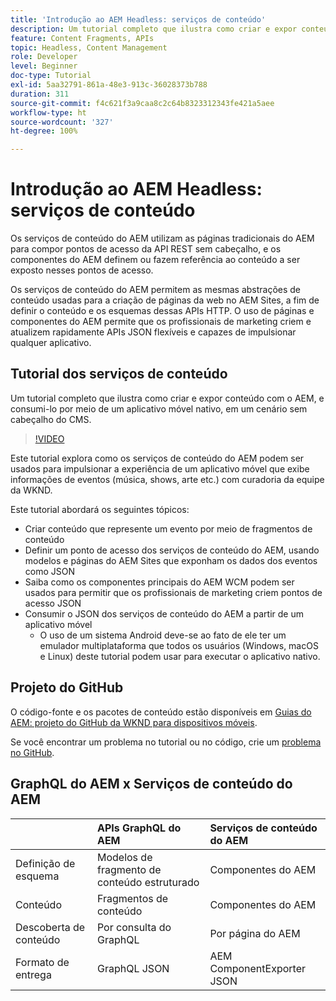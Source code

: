 ```yaml
---
title: 'Introdução ao AEM Headless: serviços de conteúdo'
description: Um tutorial completo que ilustra como criar e expor conteúdo usando o AEM Headless.
feature: Content Fragments, APIs
topic: Headless, Content Management
role: Developer
level: Beginner
doc-type: Tutorial
exl-id: 5aa32791-861a-48e3-913c-36028373b788
duration: 311
source-git-commit: f4c621f3a9caa8c2c64b8323312343fe421a5aee
workflow-type: ht
source-wordcount: '327'
ht-degree: 100%

---
```


# Introdução ao AEM Headless: serviços de conteúdo

Os serviços de conteúdo do AEM utilizam as páginas tradicionais do AEM para compor pontos de acesso da API REST sem cabeçalho, e os componentes do AEM definem ou fazem referência ao conteúdo a ser exposto nesses pontos de acesso.

Os serviços de conteúdo do AEM permitem as mesmas abstrações de conteúdo usadas para a criação de páginas da web no AEM Sites, a fim de definir o conteúdo e os esquemas dessas APIs HTTP. O uso de páginas e componentes do AEM permite que os profissionais de marketing criem e atualizem rapidamente APIs JSON flexíveis e capazes de impulsionar qualquer aplicativo.

## Tutorial dos serviços de conteúdo

Um tutorial completo que ilustra como criar e expor conteúdo com o AEM, e consumi-lo por meio de um aplicativo móvel nativo, em um cenário sem cabeçalho do CMS.

>[!VIDEO](https://video.tv.adobe.com/v/28315?quality=12&learn=on)

Este tutorial explora como os serviços de conteúdo do AEM podem ser usados para impulsionar a experiência de um aplicativo móvel que exibe informações de eventos (música, shows, arte etc.) com curadoria da equipe da WKND.

Este tutorial abordará os seguintes tópicos:

* Criar conteúdo que represente um evento por meio de fragmentos de conteúdo
* Definir um ponto de acesso dos serviços de conteúdo do AEM, usando modelos e páginas do AEM Sites que exponham os dados dos eventos como JSON
* Saiba como os componentes principais do AEM WCM podem ser usados para permitir que os profissionais de marketing criem pontos de acesso JSON
* Consumir o JSON dos serviços de conteúdo do AEM a partir de um aplicativo móvel
   * O uso de um sistema Android deve-se ao fato de ele ter um emulador multiplataforma que todos os usuários (Windows, macOS e Linux) deste tutorial podem usar para executar o aplicativo nativo.

## Projeto do GitHub

O código-fonte e os pacotes de conteúdo estão disponíveis em [Guias do AEM: projeto do GitHub da WKND para dispositivos móveis](https://github.com/adobe/aem-guides-wknd-mobile).

Se você encontrar um problema no tutorial ou no código, crie um [problema no GitHub](https://github.com/adobe/aem-guides-wknd-mobile/issues).

## GraphQL do AEM x Serviços de conteúdo do AEM

|                                | APIs GraphQL do AEM | Serviços de conteúdo do AEM |
|--------------------------------|:-----------------|:---------------------|
| Definição de esquema | Modelos de fragmento de conteúdo estruturado | Componentes do AEM |
| Conteúdo | Fragmentos de conteúdo | Componentes do AEM |
| Descoberta de conteúdo | Por consulta do GraphQL | Por página do AEM |
| Formato de entrega | GraphQL JSON | AEM ComponentExporter JSON |
